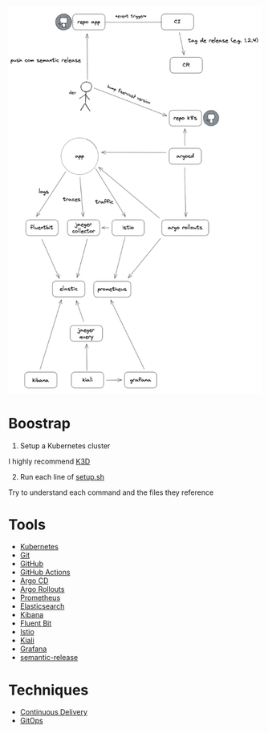 ![Infrastructure and Dev process](./infra.png)

# Boostrap

1.  Setup a Kubernetes cluster

  I highly recommend [K3D](https://k3d.io/)

2.  Run each line of [setup.sh](setup/setup.sh)

  Try to understand each command and the files they reference

# Tools

-   [Kubernetes](https://kubernetes.io/)
-   [Git](https://git-scm.com/)
-   [GitHub](https://github.com/)
-   [GitHub Actions](https://github.com/features/actions)
-   [Argo CD](https://argoproj.github.io/cd/)
-   [Argo Rollouts](https://argoproj.github.io/rollouts/)
-   [Prometheus](https://prometheus.io/)
-   [Elasticsearch](https://www.elastic.co/elasticsearch/)
-   [Kibana](https://www.elastic.co/kibana/)
-   [Fluent Bit](https://fluentbit.io/)
-   [Istio](https://istio.io/)
-   [Kiali](https://kiali.io/)
-   [Grafana](https://grafana.com/)
-   [semantic-release](https://github.com/semantic-release/semantic-release)

# Techniques

-   [Continuous Delivery](https://continuousdelivery.com/)
-   [GitOps](https://www.weave.works/technologies/gitops/)
